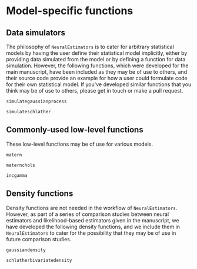 # Model-specific functions


## Data simulators

The philosophy of `NeuralEstimators` is to cater for arbitrary statistical models by having the user define their statistical model implicitly, either by providing data simulated from the model or by defining a function for data simulation. However, the following functions, which were developed for the main manuscript, have been included as they may be of use to others, and their source code provide an example for how a user could formulate code for their own statistical model. If you've developed similar functions that you think may be of use to others, please get in touch or make a pull request.

```@docs
simulategaussianprocess

simulateschlather
```

## Commonly-used low-level functions

These low-level functions may be of use for various models.

```@docs
matern

maternchols

incgamma
```


## Density functions

Density functions are not needed in the workflow of `NeuralEstimators`. However, as part of a series of comparison studies between neural estimators and likelihood-based estimators given in the manuscript, we have developed the following density functions, and we include them in `NeuralEstimators` to cater for the possibility that they may be of use in future comparison studies.

```@docs
gaussiandensity

schlatherbivariatedensity
```
